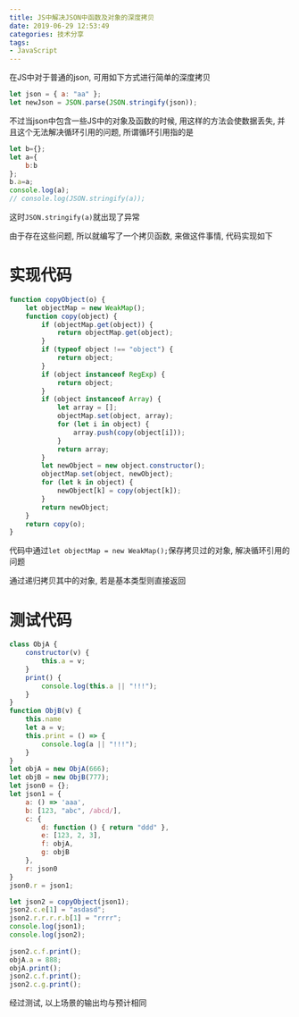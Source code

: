 ```yaml
---
title: JS中解决JSON中函数及对象的深度拷贝
date: 2019-06-29 12:53:49
categories: 技术分享
tags:
- JavaScript
---
```


在JS中对于普通的json, 可用如下方式进行简单的深度拷贝
```javascript
let json = { a: "aa" };
let newJson = JSON.parse(JSON.stringify(json));
```

不过当json中包含一些JS中的对象及函数的时候, 用这样的方法会使数据丢失, 并且这个无法解决循环引用的问题, 所谓循环引用指的是
```javascript
let b={};
let a={
    b:b
};
b.a=a;
console.log(a);
// console.log(JSON.stringify(a));
```
这时`JSON.stringify(a)`就出现了异常



由于存在这些问题, 所以就编写了一个拷贝函数, 来做这件事情, 代码实现如下
# 实现代码
```javascript
function copyObject(o) {
    let objectMap = new WeakMap();
    function copy(object) {
        if (objectMap.get(object)) {
            return objectMap.get(object);
        }
        if (typeof object !== "object") {
            return object;
        }
        if (object instanceof RegExp) {
            return object;
        }
        if (object instanceof Array) {
            let array = [];
            objectMap.set(object, array);
            for (let i in object) {
                array.push(copy(object[i]));
            }
            return array;
        }
        let newObject = new object.constructor();
        objectMap.set(object, newObject);
        for (let k in object) {
            newObject[k] = copy(object[k]);
        }
        return newObject;
    }
    return copy(o);
}
```
代码中通过`let objectMap = new WeakMap();`保存拷贝过的对象, 解决循环引用的问题

通过递归拷贝其中的对象, 若是基本类型则直接返回


# 测试代码
```javascript
class ObjA {
    constructor(v) {
        this.a = v;
    }
    print() {
        console.log(this.a || "!!!");
    }
}
function ObjB(v) {
    this.name
    let a = v;
    this.print = () => {
        console.log(a || "!!!");
    }
}
let objA = new ObjA(666);
let objB = new ObjB(777);
let json0 = {};
let json1 = {
    a: () => 'aaa',
    b: [123, "abc", /abcd/],
    c: {
        d: function () { return "ddd" },
        e: [123, 2, 3],
        f: objA,
        g: objB
    },
    r: json0
}
json0.r = json1;

let json2 = copyObject(json1);
json2.c.e[1] = "asdasd";
json2.r.r.r.r.b[1] = "rrrr";
console.log(json1);
console.log(json2);
    
json2.c.f.print();
objA.a = 888;
objA.print();
json2.c.f.print();
json2.c.g.print();
```
经过测试, 以上场景的输出均与预计相同
